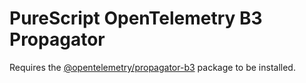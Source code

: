 # PureScript OpenTelemetry B3 Propagator

Requires the [@opentelemetry/propagator-b3](https://www.npmjs.com/package/@opentelemetry/propagator-b3) package to be installed.
